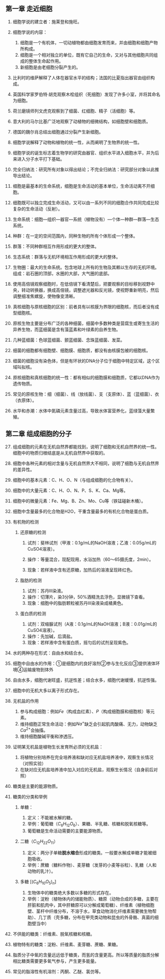 ## 第一章 走近细胞

1. 细胞学说的建立者：施莱登和施旺。
2. 细胞学说的内容：
   1.  细胞是一个有机体，一切动植物都由细胞发育而来，并由细胞和细胞产物所构成。
   2. 细胞是一个相对独立的单位，既有它自己的生命，又对与其他细胞共同组成的整体生命起作用。
   3. 新细胞是由老细胞分裂产生的。

3. 比利时的维萨解释了人体在器官水平的结构；法国的比夏指出器官由组织构成。

4. 英国科学家罗伯特·胡克观察木栓组织（死细胞）发现了许多小室，并将其命名为细胞。

5. 荷兰磨镜师列文虎克观察到了细菌、红细胞、精子（活细胞）等。

6. 意大利的马尔比基广泛地观察了动植物的细微结构，如细胞壁和细胞质。

7. 德国的魏尔肖总结出细胞通过分裂产生新细胞。

8. 细胞学说解释了动物和植物的统一性，从而阐明了生物界的统一性。

9. 细胞学说的诞生标志着生物学的研究由器官、组织水平进入细胞水平，并为后来进入分子水平打下基础。

10. 完全归纳法：研究所有对象以得出结论；不完全归纳法：研究部分对象以此推导出结论。

11. 细胞是最基本的生命系统，细胞是生命活动的基本单位，生命活动离不开细胞。

12. 细胞既可以独立完成生命活动，又可以由一系列不同的细胞合作共同完成比较复杂的生命活动（反射）。

13. 生命系统：细胞—组织—器官—系统（植物没有）—个体—种群—群落—生态系统。

14. 种群：在一定的空间范围内，同种生物的所有个体形成一个整体。

15. 群落：不同种群相互作用形成的更大的整体。

16. 生态系统：群落与无机环境相互作用形成的更大的整体。

17. 生物圈：最大的生命系统。包含地球上所有的生物及其赖以生存的无机环境。组成：岩石圈的顶部，水圈的大部，大气圈的底部。

18. 使用高倍镜观察细胞时，在低倍镜下看清楚后，把要观察的目标移到视野中央，转动转换器，换成高倍镜，调整遮光器和反光镜，使视野重新明亮，然后调整细准焦螺旋，使物像变清晰。

19. 真核细胞与原核细胞的区别：前者具有以核膜为界限的细胞核，而后者没有成型细胞核。

20. 原核生物主要是分布广泛的各种细菌，细菌中多数种类是营腐生或寄生生活的异养生物，而蓝细菌是含有藻蓝素和叶绿素的自养生物。 

21. 几种蓝细菌：色球蓝细菌、颤蓝细菌、念珠蓝细菌、发菜。

22. 细菌的细胞都有细胞壁、细胞膜、细胞质，都没有由核膜包被的细胞核。

23. 细菌的细胞没有染色体，但是有环状的DNA分子位于细胞中特定区域，这个区域叫拟核。

24. 原核细胞和真核细胞的统一性：都有相似的细胞膜和细胞质，它都以DNA作为遗传物质。

25. 常见的原核生物：细（细菌）、线（放线菌）、支（支原体）、蓝（蓝细菌）、衣（衣原体）。

26. 水华和赤潮：水体中氮磷元素含量过高，导致水体富营养化，蓝绿藻大量繁殖。

## 第二章 组成细胞的分子

27. 组成细胞的元素在无机自然界都能找到，说明了细胞和无机自然界的统一性。细胞中的物质归根结底是从无机自然界中获取的。

28. 细胞中各种元素的相对含量与无机自然界大不相同，说明了细胞与无机自然界的差异性。

29. 细胞中的基本元素：C、H、O、N（与组成细胞的化合物有关）。

30. 细胞中的大量元素：C、H、O、N、P、S、K、Ca、Mg等。

31. 细胞中的微量元素：Fe、Mg、B、Zn、Mo、Cu等（铁锰碰新木桶）。

32. 细胞中含量最多的化合物是H2O，干重含量最多的有机化合物是蛋白质。

33. 有机物的检测

    1. 还原糖的检测
    
       1. 试剂：斐林试剂（甲液：0.1g/mL的NaOH溶液；乙液：0.05g/mL的CuSO4溶液）。
    
       2. 操作：等量混合，现配现用，水浴加热（60～65摄氏度，2min）。
    
       3. 现象：若样液中含有还原糖，加热后的溶液呈现砖红色。
    
    2. 脂肪的检测
       1. 试剂：苏丹III染液。
       2. 操作：切薄片，染3分钟，50%酒精洗去浮色，显微镜下查看。
       3. 现象：细胞中的脂肪颗粒被苏丹III染液染成橘黄色。
    

    3. 蛋白质的检测
    
       1. 试剂：双缩脲试剂（A液：0.1g/mL的NaOH溶液；B液：0.01g/mL的CuSO4溶液）。
       2. 操作：先加碱，后滴盐。
       3. 现象：若样液中含有蛋白质，摇匀后的试剂呈现紫色。

34. 水的两种存在形式：自由水和结合水。

35. 细胞中自由水的作用：①是细胞内的良好溶剂②参与生化反应③提供液体环境④运输废物到体外

36. 自由水多，细胞代谢旺盛，抗逆性差；结合水多，细胞代谢缓慢，抗逆性强。

37. 细胞中的无机大多以离子形式存在。

38. 无机盐的作用
    1. 参与构成细胞：例如$Fe$（构成血红素）、$P$（构成细胞膜和细胞核）等元素。
    2. 维持细胞正常生命活动：例如$Na^+$缺乏会引起肌肉酸痛、无力，动物缺乏$Ca^{2+}$会抽搐。
    3. 维持细胞酸碱平衡和渗透压。

39. 证明某无机盐是植物生长发育所必须的无机盐：
    1. 将植物分别培养在完全培养液和缺对应无机盐培养液中，观察生长情况（对照实验）
    2. 在缺对应无机盐培养液中加入对应的无机盐，观察生长情况（自身前后对照）

40. 糖类是主要的能源物质。

41. 糖类的分类和举例

    1. 单糖：

       1. 定义：不能被水解的糖。
       2. 举例：葡萄糖（$C_6H_{12}O_6$）、果糖、半乳糖、核糖和脱氧核糖等。
       3. 葡萄糖是生命活动需要的主要能源物质。
    
    2. 二糖（$C_{12}H_{22}O_{11}$）

       1. 定义：两分子单糖**脱水缩合**形成的糖类。一般要水解成单糖才能被细胞吸收。
       2. 举例：蔗糖（糖料作物）、麦芽糖（发芽的小麦等谷粒）、乳糖（人和动物的乳汁）。
    
    3. 多糖 \[$(C_6H_{10}O_5)_n$\]
       
       1. 生物体中的糖类绝大多数以多糖的形式存在。
       2. 举例：淀粉（植物体内的储能物质）、糖原（动物合成的多糖，主要在肝脏和肌肉中，其中肝糖原可以分解成葡萄糖）、纤维素（植物细胞壁、茎杆中纤维分布，不溶于水，草食动物消化纤维素需要微生物帮助）、几丁质（壳多糖，分布在甲壳类动物和昆虫的外骨骼、真菌的细胞壁当中）

42. 不供能的糖类：纤维素、脱氧核糖和核糖。

43. 植物特有的糖类：淀粉、纤维素、麦芽糖、蔗糖、果糖。

42. 脂质分子中氧的含量远远低于糖类，而氢的含量更高。所以等质量的脂质分解相比糖类需要更多氧气参与，产生更多能量。


43. 常见的脂溶性有机溶剂：丙酮、乙醚、氯仿等。
